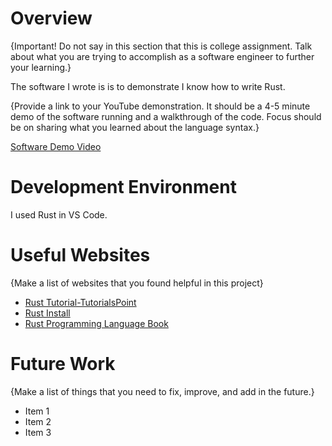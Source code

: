 # Overview

{Important!  Do not say in this section that this is college assignment.  Talk about what you are trying to accomplish as a software engineer to further your learning.}

The software I wrote is  is to demonstrate I know how to write Rust.

{Provide a link to your YouTube demonstration.  It should be a 4-5 minute demo of the software running and a walkthrough of the code.  Focus should be on sharing what you learned about the language syntax.}

[Software Demo Video](https://youtu.be/nryLnDjw8-I)

# Development Environment

I used Rust in VS Code.

# Useful Websites

{Make a list of websites that you found helpful in this project}
* [Rust Tutorial-TutorialsPoint](https://www.tutorialspoint.com/rust/index.htm)
* [Rust Install](https://www.rust-lang.org/tools/install)
* [Rust Programming Language Book](https://doc.rust-lang.org/book/index.html)


# Future Work

{Make a list of things that you need to fix, improve, and add in the future.}
* Item 1
* Item 2
* Item 3